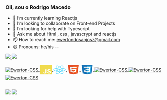 ### Oii, sou o Rodrigo Macedo

- 🌱 I’m currently learning Reactjs 
- 👯 I’m looking to collaborate on Front-end Projects
- 🤔 I’m looking for help with Typescript
- 💬 Ask me about Html , css , javascrypt and reactjs
- 📫 How to reach me: ewertondosanjosz@gmail.com
- 😄 Pronouns: he/his
--
<div align="center" style="display:flex">
  <a href="https://github.com/macedorodrigo">
  <img height="180em" src="https://github-readme-stats.vercel.app/api?username=ewertonribeiro&show_icons=true&theme=react&include_all_commits=true&count_private=true"/>
  <img height="180em" src="https://github-readme-stats.vercel.app/api/top-langs/?username=macedorodrigo&layout=compact&langs_count=7&theme=react"/>
</div>
<div style="display: inline_block"><br>
  <img align="center" alt="Ewerton-CSS" height="30" width="40" src="https://cdn.jsdelivr.net/gh/devicons/devicon/icons/typescript/typescript-original.svg">
  <img align="center" alt="Ewerton-Js" height="30" width="40" src="https://raw.githubusercontent.com/devicons/devicon/master/icons/javascript/javascript-plain.svg">
  <img align="center" alt="EWERTON-React" height="30" width="40" src="https://raw.githubusercontent.com/devicons/devicon/master/icons/react/react-original.svg">
  <img align="center" alt="Ewerton-HTML" height="30" width="40" src="https://raw.githubusercontent.com/devicons/devicon/master/icons/html5/html5-original.svg">
  <img align="center" alt="Ewerton-CSS" height="30" width="40" src="https://raw.githubusercontent.com/devicons/devicon/master/icons/css3/css3-original.svg">
  <img align="center" alt="Ewerton-CSS" height="30" width="40" src="https://cdn.jsdelivr.net/gh/devicons/devicon/icons/bootstrap/bootstrap-original.svg">
  <img align="center" alt="Ewerton-CSS" height="30" width="40" src="https://cdn.jsdelivr.net/gh/devicons/devicon/icons/sass/sass-original.svg">
  <img align="center" alt="Ewerton-CSS" height="30" width="40" src="https://cdn.jsdelivr.net/gh/devicons/devicon/icons/nodejs/nodejs-original.svg">
</div>

  ##
  
  <div>  
  <a href = "roMACO1694@gmail.com"><img src="https://img.shields.io/badge/-Gmail-%23333?style=for-the-badge&logo=gmail&logoColor=white" target="_blank"></a>
  <a href="https://www.linkedin.com/in/macedo-rodrigo/" target="_blank"><img src="https://img.shields.io/badge/-LinkedIn-%230077B5?style=for-the-badge&logo=linkedin&logoColor=white" target="_blank"></a> 
</div>
